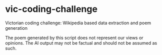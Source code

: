 # vic-coding-challenge
Victorian coding challenge: Wikipedia based data extraction and poem generation

The poem generated by this script does not represent our views or opinions. The AI output may not be factual and should not be assumed as such.

